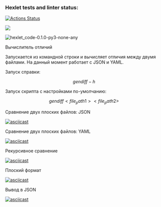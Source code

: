 ### Hexlet tests and linter status:
[![Actions Status](https://github.com/ArturSharipov11/python-project-50/workflows/hexlet-check/badge.svg)](https://github.com/ArturSharipov11/python-project-50/actions)

<a href="https://codeclimate.com/github/ArturSharipov11/python-project-50/maintainability"><img src="https://api.codeclimate.com/v1/badges/58ed064c7d939f860240/maintainability" /></a>


![hexlet_code-0.1.0-py3-none-any](https://github.com/ArturSharipov11/python-project-50/actions/workflows/hexlet_code-0.1.0-py3-none-any.svg)

Вычислитель отличий

Запускается из командной строки и вычисляет отличия между двумя файлами. На данный момент работает с JSON и YAML.

Запуск справки:

$$
gendiff -h
$$

Запуск скрипта c настройками по-умолчанию:

$$
gendiff <file_path1> <file_path2>
$$

Сравнение двух плоских файлов: JSON

[![asciicast](https://asciinema.org/a/tkGQB8BbSVe8OyRmYjyTlnYyZ.svg)](https://asciinema.org/a/tkGQB8BbSVe8OyRmYjyTlnYyZ)

Сравнение двух плоских файлов: YAML

[![asciicast](https://asciinema.org/a/TFytaehIkAJlZXvUMHRf0eIa9.svg)](https://asciinema.org/a/TFytaehIkAJlZXvUMHRf0eIa9)

Рекурсивное сравнение

[![asciicast](https://asciinema.org/a/j4eTrbPvfZGT5DpEcleg7EhkC.svg)](https://asciinema.org/a/j4eTrbPvfZGT5DpEcleg7EhkC)


Плоский формат

[![asciicast](https://asciinema.org/a/9N2f7SmBszOQPIE1ZiU1LAtGA.svg)](https://asciinema.org/a/9N2f7SmBszOQPIE1ZiU1LAtGA)


Вывод в JSON

[![asciicast](https://asciinema.org/a/TZxLRDBiuRD3L23dxnAV9roDL.svg)](https://asciinema.org/a/TZxLRDBiuRD3L23dxnAV9roDL)
